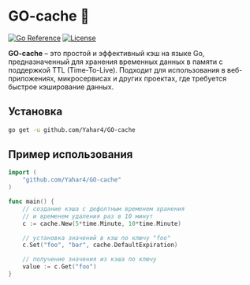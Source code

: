 # GO-cache 🚀

[![Go Reference](https://pkg.go.dev/badge/github.com/Yahar4/GO-cache.svg)](https://pkg.go.dev/github.com/Yahar4/GO-cache)
[![License](https://img.shields.io/badge/license-MIT-blue.svg)](https://github.com/Yahar4/GO-cache/blob/main/LICENSE)

**GO-cache** – это простой и эффективный кэш на языке Go, предназначенный для хранения временных данных в памяти с поддержкой TTL (Time-To-Live). Подходит для использования в веб-приложениях, микросервисах и других проектах, где требуется быстрое кэширование данных.

## Установка


```bash
go get -u github.com/Yahar4/GO-cache
```

## Пример использования
```go
import (
	"github.com/Yahar4/GO-cache"
)

func main() {
	// создание кэша с дефолтным временем хранения
	// и временем удаления раз в 10 минут
	c := cache.New(5*time.Minute, 10*time.Minute)

	// установка значений в кэш по ключу "foo"
	c.Set("foo", "bar", cache.DefaultExpiration)

	// получение значения из кэша по ключу
	value := c.Get("foo")
}
```
